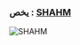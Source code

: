 ### يخص : [SHAHM](https://t.me/BGGlG) ###

![SHAHM](https://telegra.ph/file/f0ce96a43fb7c665cf06e.jpg)
